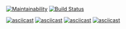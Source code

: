 [![Maintainability](https://api.codeclimate.com/v1/badges/85a376ff0a1b9b5ac855/maintainability)](https://codeclimate.com/github/asltyn/project-lvl2-s479/maintainability)
[![Build Status](https://travis-ci.org/asltyn/project-lvl2-s479.svg?branch=master)](https://travis-ci.org/asltyn/project-lvl2-s479)

[![asciicast](https://asciinema.org/a/244782.svg)](https://asciinema.org/a/244782)
[![asciicast](https://asciinema.org/a/245015.svg)](https://asciinema.org/a/245015)
[![asciicast](https://asciinema.org/a/247270.svg)](https://asciinema.org/a/247270)
[![asciicast](https://asciinema.org/a/247278.svg)](https://asciinema.org/a/247278)
